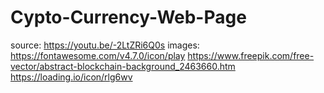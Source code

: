 # Cypto-Currency-Web-Page
source: 
https://youtu.be/-2LtZRi6Q0s
images:
https://fontawesome.com/v4.7.0/icon/play
https://www.freepik.com/free-vector/abstract-blockchain-background_2463660.htm
https://loading.io/icon/rlg6wv

